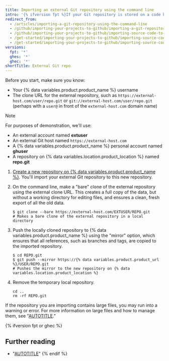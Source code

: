 ```yaml
---
title: Importing an external Git repository using the command line
intro: '{% ifversion fpt %}If your Git repository is stored on a code hosting service that is not accessible from the public internet, you can import the repository using Git on the command line.{% else %}If your source code is tracked in a Git repository, you can import the repository using Git on the command line.{% endif %}'
redirect_from:
  - /articles/importing-a-git-repository-using-the-command-line
  - /github/importing-your-projects-to-github/importing-a-git-repository-using-the-command-line
  - /github/importing-your-projects-to-github/importing-source-code-to-github/importing-a-git-repository-using-the-command-line
  - /get-started/importing-your-projects-to-github/importing-source-code-to-github/importing-a-git-repository-using-the-command-line
  - /get-started/importing-your-projects-to-github/importing-source-code-to-github/importing-an-external-git-repository-using-the-command-line
versions:
  fpt: '*'
  ghes: '*'
  ghec: '*'
shortTitle: External Git repo
---
```

Before you start, make sure you know:

* Your {% data variables.product.product_name %} username
* The clone URL for the external repository, such as `https://external-host.com/user/repo.git` or `git://external-host.com/user/repo.git` (perhaps with a `user@` in front of the `external-host.com` domain name)

> [!NOTE]
> For purposes of demonstration, we'll use:
>
> * An external account named **extuser**
> * An external Git host named `https://external-host.com`
> * A {% data variables.product.product_name %} personal account named **ghuser**
> * A repository on {% data variables.location.product_location %} named **repo.git**

1. [Create a new repository on {% data variables.product.product_name %}](/repositories/creating-and-managing-repositories/creating-a-new-repository). You'll import your external Git repository to this new repository.
1. On the command line, make a "bare" clone of the external repository using the external clone URL. This creates a full copy of the data, but without a working directory for editing files, and ensures a clean, fresh export of all the old data.

   ```shell
   $ git clone --bare https://external-host.com/EXTUSER/REPO.git
   # Makes a bare clone of the external repository in a local directory
   ```

1. Push the locally cloned repository to {% data variables.product.product_name %} using the "mirror" option, which ensures that all references, such as branches and tags, are copied to the imported repository.

   ```shell
   $ cd REPO.git
   $ git push --mirror https://{% data variables.product.product_url %}/USER/REPO.git
   # Pushes the mirror to the new repository on {% data variables.location.product_location %}
   ```

1. Remove the temporary local repository.

   ```shell
   cd ..
   rm -rf REPO.git
   ```

If the repository you are importing contains large files, you may run into a warning or error. For more information on large files and how to manage them, see "[AUTOTITLE](/repositories/working-with-files/managing-large-files/about-large-files-on-github)."

{% ifversion fpt or ghec %}

## Further reading

* "[AUTOTITLE](/get-started/using-git/troubleshooting-the-2-gb-push-limit)"
{% endif %}
